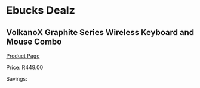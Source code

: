 
# Ebucks Dealz
## VolkanoX Graphite Series Wireless Keyboard and Mouse Combo
[Product Page](https://www.ebucks.com/web/shop/productSelected.do?prodId=865215629&catId=714948688)

Price: R449.00

Savings: 


	